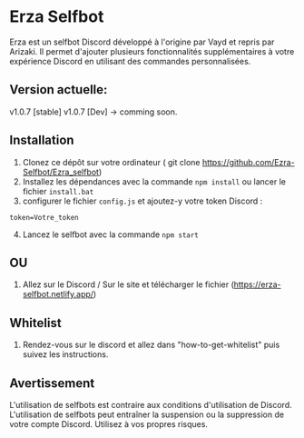 # Erza Selfbot

Erza est un selfbot Discord développé à l'origine par Vayd et repris par Arizaki. Il permet d'ajouter plusieurs fonctionnalités supplémentaires à votre expérience Discord en utilisant des commandes personnalisées.


## Version actuelle:
v1.0.7 [stable]
v1.0.7 [Dev] -> comming soon.

## Installation

1. Clonez ce dépôt sur votre ordinateur ( git clone https://github.com/Ezra-Selfbot/Ezra_selfbot)
2. Installez les dépendances avec la commande `npm install` ou lancer le fichier `install.bat`
3. configurer le fichier `config.js` et ajoutez-y votre token Discord :
```
token=Votre_token
```
4. Lancez le selfbot avec la commande `npm start`

## OU 

1. Allez sur le Discord / Sur le site et télécharger le fichier (https://erza-selfbot.netlify.app/)

## Whitelist

1. Rendez-vous sur le discord et allez dans "how-to-get-whitelist" puis suivez les instructions.

## Avertissement

L'utilisation de selfbots est contraire aux conditions d'utilisation de Discord. L'utilisation de selfbots peut entraîner la suspension ou la suppression de votre compte Discord. Utilisez à vos propres risques.
